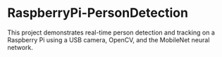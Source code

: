 # RaspberryPi-PersonDetection
This project demonstrates real-time person detection and tracking on a Raspberry Pi using a USB camera, OpenCV, and the MobileNet neural network.
